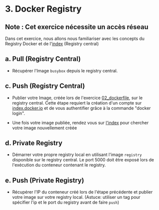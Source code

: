 # 3. Docker Registry

## Note : Cet exercice nécessite un accès réseau

Dans cet exercice, nous allons nous familiariser avec les concepts du Registry Docker et de l'[index](https://index.docker.io/) (Registry central)

## a. Pull (Registry Central)

* Récupérer l'Image `busybox` depuis le registry central.

## c. Push (Registry Central)

* Publier votre Image, créée lors de l'exercice [02_dockerfile](../02_dockerfile), sur le registry central. Cette étape requiert la création d'un compte sur [index.docker.io](https://index.docker.io/) et de vous authentifier grâce à la commande "docker login".

* Une fois votre image publiée, rendez vous sur [l'index](https://index.docker.io/) pour chercher votre image nouvellement créée

## d. Private Registry

* Démarrer votre propre registry local en utilisant l'image `registry` disponible sur le registry central. Le port 5000 doit être exposé lors de l'exécution du conteneur contenant le registry.

## e. Push (Private Registry)

* Récupérer l'IP du conteneur créé lors de l'étape précédente et publier votre image sur votre registry local. (Astuce: utiliser un tag pour spécifier l'ip et le port du registry avant de faire `push`)
